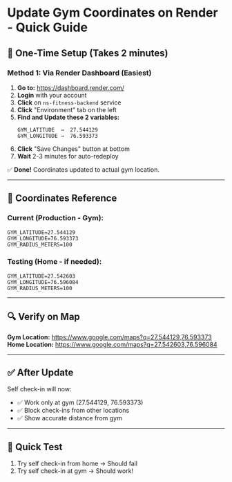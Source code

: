 # Update Gym Coordinates on Render - Quick Guide

## 🎯 One-Time Setup (Takes 2 minutes)

### Method 1: Via Render Dashboard (Easiest)

1. **Go to:** https://dashboard.render.com/
2. **Login** with your account
3. **Click** on `ns-fitness-backend` service
4. **Click** "Environment" tab on the left
5. **Find and Update these 2 variables:**
   ```
   GYM_LATITUDE  →  27.544129
   GYM_LONGITUDE →  76.593373
   ```
6. **Click** "Save Changes" button at bottom
7. **Wait** 2-3 minutes for auto-redeploy

✅ **Done!** Coordinates updated to actual gym location.

---

## 📍 Coordinates Reference

### Current (Production - Gym):
```
GYM_LATITUDE=27.544129
GYM_LONGITUDE=76.593373
GYM_RADIUS_METERS=100
```

### Testing (Home - if needed):
```
GYM_LATITUDE=27.542603
GYM_LONGITUDE=76.596084
GYM_RADIUS_METERS=100
```

---

## 🔍 Verify on Map

**Gym Location:** https://www.google.com/maps?q=27.544129,76.593373
**Home Location:** https://www.google.com/maps?q=27.542603,76.596084

---

## ✅ After Update

Self check-in will now:
- ✅ Work only at gym (27.544129, 76.593373)
- ✅ Block check-ins from other locations
- ✅ Show accurate distance from gym

---

## 🚀 Quick Test

1. Try self check-in from home → Should fail
2. Try self check-in at gym → Should work!




